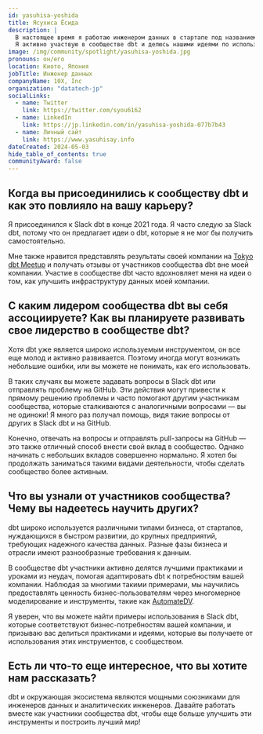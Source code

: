 ```yaml
---
id: yasuhisa-yoshida
title: Ясухиса Ёсида
description: |
  В настоящее время я работаю инженером данных в стартапе под названием <a href="https://10x.co.jp/">10X.</a> В частности, я работаю с BigQuery, чтобы предоставлять дата-марты для бизнес-пользователей. Прежде чем начать использовать dbt, запросы для создания дата-мартов были чрезмерно сложными и длинными, что приводило к низкому качеству данных. С помощью dbt мы улучшили наш процесс, разбив запросы на управляемые части, визуализировав происхождение данных и упростив создание тестов.
  Я активно участвую в сообществе dbt и делюсь нашими идеями по использованию dbt на #local-tokyo. В частности, я поделился нашим опытом эффективного управления метаданными с использованием dbt-osmosis и визуализации качества данных с помощью elementary.
image: /img/community/spotlight/yasuhisa-yoshida.jpg
pronouns: он/его
location: Киото, Япония
jobTitle: Инженер данных
companyName: 10X, Inc
organization: "datatech-jp"
socialLinks:
  - name: Twitter
    link: https://twitter.com/syou6162
  - name: LinkedIn
    link: https://jp.linkedin.com/in/yasuhisa-yoshida-077b7b43
  - name: Личный сайт
    link: https://www.yasuhisay.info
dateCreated: 2024-05-03
hide_table_of_contents: true
communityAward: false
---
```


## Когда вы присоединились к сообществу dbt и как это повлияло на вашу карьеру?

Я присоединился к Slack dbt в конце 2021 года. Я часто следую за Slack dbt, потому что он предлагает идеи о dbt, которые я не мог бы получить самостоятельно.

Мне также нравится представлять результаты своей компании на [Tokyo dbt Meetup](https://www.meetup.com/ja-JP/tokyo-dbt-meetup/) и получать отзывы от участников сообщества dbt вне моей компании. Участие в сообществе dbt часто вдохновляет меня на идеи о том, как улучшить инфраструктуру данных моей компании.

## С каким лидером сообщества dbt вы себя ассоциируете? Как вы планируете развивать свое лидерство в сообществе dbt?

Хотя dbt уже является широко используемым инструментом, он все еще молод и активно развивается. Поэтому иногда могут возникать небольшие ошибки, или вы можете не понимать, как его использовать.

В таких случаях вы можете задавать вопросы в Slack dbt или отправлять проблему на GitHub. Эти действия могут привести к прямому решению проблемы и часто помогают другим участникам сообщества, которые сталкиваются с аналогичными вопросами — вы не одиноки! Я много раз получал помощь, видя такие вопросы от других в Slack dbt и на GitHub.

Конечно, отвечать на вопросы и отправлять pull-запросы на GitHub — это также отличный способ внести свой вклад в сообщество. Однако начинать с небольших вкладов совершенно нормально. Я хотел бы продолжать заниматься такими видами деятельности, чтобы сделать сообщество более активным.

## Что вы узнали от участников сообщества? Чему вы надеетесь научить других?

dbt широко используется различными типами бизнеса, от стартапов, нуждающихся в быстром развитии, до крупных предприятий, требующих надежного качества данных. Разные фазы бизнеса и отрасли имеют разнообразные требования к данным.

В сообществе dbt участники активно делятся лучшими практиками и уроками из неудач, помогая адаптировать dbt к потребностям вашей компании. Наблюдая за многими такими примерами, мы научились предоставлять ценность бизнес-пользователям через многомерное моделирование и инструменты, такие как [AutomateDV](https://automate-dv.readthedocs.io/en/latest/).

Я уверен, что вы можете найти примеры использования в Slack dbt, которые соответствуют бизнес-потребностям вашей компании, и призываю вас делиться практиками и идеями, которые вы получаете от использования этих инструментов, с сообществом.

## Есть ли что-то еще интересное, что вы хотите нам рассказать?

dbt и окружающая экосистема являются мощными союзниками для инженеров данных и аналитических инженеров. Давайте работать вместе как участники сообщества dbt, чтобы еще больше улучшить эти инструменты и построить лучший мир!